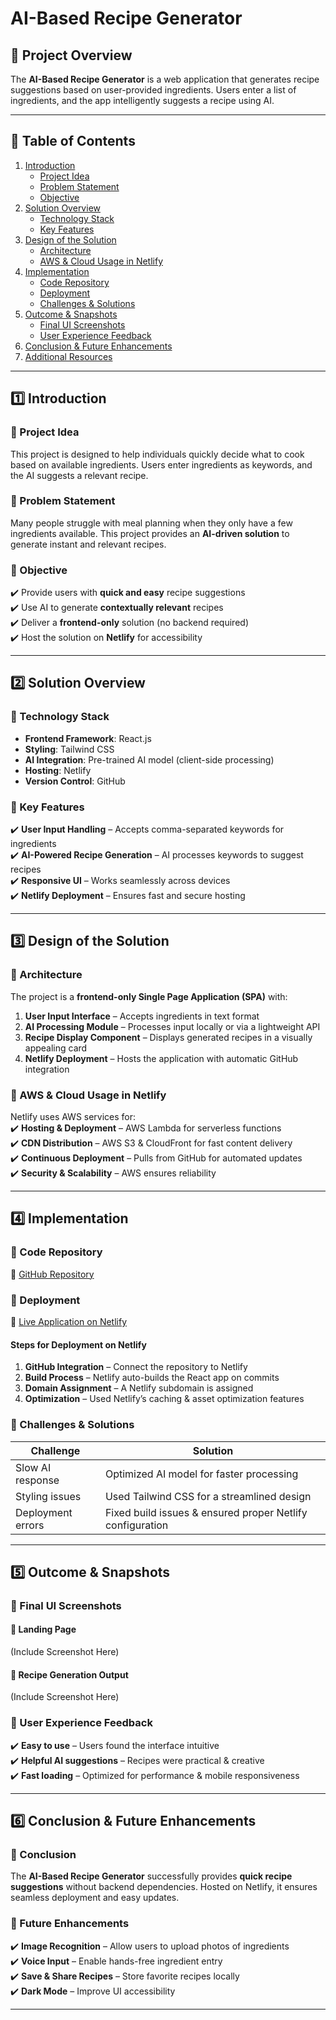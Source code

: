 # AI-Based Recipe Generator

## 📌 Project Overview  
The **AI-Based Recipe Generator** is a web application that generates recipe suggestions based on user-provided ingredients. Users enter a list of ingredients, and the app intelligently suggests a recipe using AI.


---

## 📖 Table of Contents  
1. [Introduction](#introduction)  
   - [Project Idea](#project-idea)  
   - [Problem Statement](#problem-statement)  
   - [Objective](#objective)  
2. [Solution Overview](#solution-overview)  
   - [Technology Stack](#technology-stack)  
   - [Key Features](#key-features)  
3. [Design of the Solution](#design-of-the-solution)  
   - [Architecture](#architecture)  
   - [AWS & Cloud Usage in Netlify](#aws--cloud-usage-in-netlify)  
4. [Implementation](#implementation)  
   - [Code Repository](#code-repository)  
   - [Deployment](#deployment)  
   - [Challenges & Solutions](#challenges--solutions)  
5. [Outcome & Snapshots](#outcome--snapshots)  
   - [Final UI Screenshots](#final-ui-screenshots)  
   - [User Experience Feedback](#user-experience-feedback)  
6. [Conclusion & Future Enhancements](#conclusion--future-enhancements)  
7. [Additional Resources](#additional-resources)  

---

## 1️⃣ Introduction  

### 📌 Project Idea  
This project is designed to help individuals quickly decide what to cook based on available ingredients. Users enter ingredients as keywords, and the AI suggests a relevant recipe.  

### 📌 Problem Statement  
Many people struggle with meal planning when they only have a few ingredients available. This project provides an **AI-driven solution** to generate instant and relevant recipes.  

### 📌 Objective  
✔️ Provide users with **quick and easy** recipe suggestions  
✔️ Use AI to generate **contextually relevant** recipes  
✔️ Deliver a **frontend-only** solution (no backend required)  
✔️ Host the solution on **Netlify** for accessibility  

---

## 2️⃣ Solution Overview  

### 📌 Technology Stack  
- **Frontend Framework**: React.js  
- **Styling**: Tailwind CSS  
- **AI Integration**: Pre-trained AI model (client-side processing)  
- **Hosting**: Netlify  
- **Version Control**: GitHub  

### 📌 Key Features  
✔️ **User Input Handling** – Accepts comma-separated keywords for ingredients  
✔️ **AI-Powered Recipe Generation** – AI processes keywords to suggest recipes  
✔️ **Responsive UI** – Works seamlessly across devices  
✔️ **Netlify Deployment** – Ensures fast and secure hosting  

---

## 3️⃣ Design of the Solution  

### 📌 Architecture  
The project is a **frontend-only Single Page Application (SPA)** with:  
1. **User Input Interface** – Accepts ingredients in text format  
2. **AI Processing Module** – Processes input locally or via a lightweight API  
3. **Recipe Display Component** – Displays generated recipes in a visually appealing card  
4. **Netlify Deployment** – Hosts the application with automatic GitHub integration  

### 📌 AWS & Cloud Usage in Netlify  
Netlify uses AWS services for:  
✔️ **Hosting & Deployment** – AWS Lambda for serverless functions  
✔️ **CDN Distribution** – AWS S3 & CloudFront for fast content delivery  
✔️ **Continuous Deployment** – Pulls from GitHub for automated updates  
✔️ **Security & Scalability** – AWS ensures reliability  

---

## 4️⃣ Implementation  

### 📌 Code Repository  
🔗 [GitHub Repository](https://github.com/Shivangi10-10/cloud_pbl.git)  

### 📌 Deployment  
🔗 [Live Application on Netlify](https://fffinalll.netlify.app/)  

#### Steps for Deployment on Netlify  
1. **GitHub Integration** – Connect the repository to Netlify  
2. **Build Process** – Netlify auto-builds the React app on commits  
3. **Domain Assignment** – A Netlify subdomain is assigned  
4. **Optimization** – Used Netlify’s caching & asset optimization features  

### 📌 Challenges & Solutions  

| Challenge | Solution |
|-----------|----------|
| Slow AI response | Optimized AI model for faster processing |
| Styling issues | Used Tailwind CSS for a streamlined design |
| Deployment errors | Fixed build issues & ensured proper Netlify configuration |

---

## 5️⃣ Outcome & Snapshots  

### 📌 Final UI Screenshots  
#### 📌 Landing Page  
(Include Screenshot Here)  

#### 📌 Recipe Generation Output  
(Include Screenshot Here)  

### 📌 User Experience Feedback  
✔️ **Easy to use** – Users found the interface intuitive  
✔️ **Helpful AI suggestions** – Recipes were practical & creative  
✔️ **Fast loading** – Optimized for performance & mobile responsiveness  

---

## 6️⃣ Conclusion & Future Enhancements  

### 📌 Conclusion  
The **AI-Based Recipe Generator** successfully provides **quick recipe suggestions** without backend dependencies. Hosted on Netlify, it ensures seamless deployment and easy updates.  

### 📌 Future Enhancements  
✔️ **Image Recognition** – Allow users to upload photos of ingredients  
✔️ **Voice Input** – Enable hands-free ingredient entry  
✔️ **Save & Share Recipes** – Store favorite recipes locally  
✔️ **Dark Mode** – Improve UI accessibility  

---



